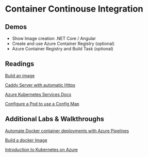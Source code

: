# Container Continouse Integration

## Demos

- Show Image creation .NET Core / Angular
- Create and use Azure Container Registry (optional)
- Azure Container Registry and Build Task (optional)
## Readings

[Build an image](https://docs.microsoft.com/en-us/azure/devops/pipelines/ecosystems/containers/build-image?view=azure-devops)

[Caddy Server with automatic Https](https://caddyserver.com/)

[Azure Kubernetes Services Docs](https://docs.microsoft.com/en-us/azure/aks/)

[Configure a Pod to use a Config Map](https://kubernetes.io/docs/tasks/configure-pod-container/configure-pod-configmap/)


## Additional Labs & Walkthroughs

[Automate Docker container deployments with Azure Pipelines](https://docs.microsoft.com/en-us/learn/modules/deploy-docker/)

[Build a docker Image](https://docs.microsoft.com/en-us/azure/devops/pipelines/ecosystems/containers/build-image?view=azure-devops)

[Introduction to Kubernetes on Azure](https://docs.microsoft.com/en-us/learn/paths/intro-to-kubernetes-on-azure/)
